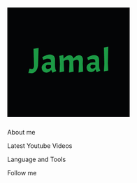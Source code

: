 # <img src="https://github.com/FlyingPie432/FlyingPie432/raw/main/assets/jamal.gif" alt="Jamal GIF" />

About me

Latest Youtube Videos

Language and Tools

Follow me
